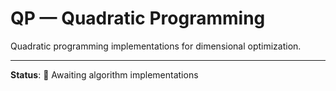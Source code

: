 # QP — Quadratic Programming

Quadratic programming implementations for dimensional optimization.

---

**Status**: 🚧 Awaiting algorithm implementations
